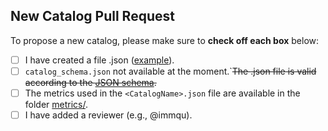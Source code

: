 ## New Catalog Pull Request

To propose a new catalog, please make sure to **check off each box** below:

- [ ] I have created a file <CatalogName>.json ([example](catalogs/demo_catalog.json)).
- [ ] `catalog_schema.json` not available at the moment.`~~The <CatalogName>.json file is valid according to the [JSON schema](catalog_schema.json).~~
- [ ] The metrics used in the `<CatalogName>.json` file are available in the folder [metrics/](metrics).
- [ ] I have added a reviewer (e.g., @immqu).